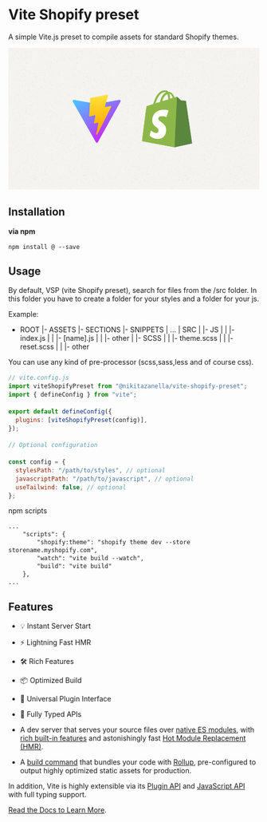 # Vite Shopify preset

A simple Vite.js preset to compile assets for standard Shopify themes.

![Tux, the Linux mascot](https://raw.githubusercontent.com/nikitazanella/vite-shopify-preset/main/vite-shopify-preset.png)

## Installation

**via npm**

```shell
npm install @ --save
```

## Usage

By default, VSP (vite Shopify preset), search for files from the /src folder.
In this folder you have to create a folder for your styles and a folder for your js.

Example:

- ROOT
  |- ASSETS
  |- SECTIONS
  |- SNIPPETS
  | ...
  | SRC
  | |- JS
  | | |- index.js
  | | |- [name].js
  | | |- other
  | |- SCSS
  | | |- theme.scss
  | | |- reset.scss
  | | |- other

You can use any kind of pre-processor (scss,sass,less and of course css).

```js
// vite.config.js
import viteShopifyPreset from "@nikitazanella/vite-shopify-preset";
import { defineConfig } from "vite";

export default defineConfig({
  plugins: [viteShopifyPreset(config)],
});

// Optional configuration

const config = {
  stylesPath: "/path/to/styles", // optional
  javascriptPath: "/path/to/javascript", // optional
  useTailwind: false, // optional
};
```

npm scripts

```shell
...
	"scripts": {
		"shopify:theme": "shopify theme dev --store storename.myshopify.com",
		"watch": "vite build --watch",
		"build": "vite build"
	},
...
```

## Features

- 💡 Instant Server Start
- ⚡️ Lightning Fast HMR
- 🛠️ Rich Features
- 📦 Optimized Build
- 🔩 Universal Plugin Interface
- 🔑 Fully Typed APIs

- A dev server that serves your source files over [native ES modules](https://developer.mozilla.org/en-US/docs/Web/JavaScript/Guide/Modules), with [rich built-in features](https://vitejs.dev/guide/features.html) and astonishingly fast [Hot Module Replacement (HMR)](https://vitejs.dev/guide/features.html#hot-module-replacement).

- A [build command](https://vitejs.dev/guide/build.html) that bundles your code with [Rollup](https://rollupjs.org), pre-configured to output highly optimized static assets for production.

In addition, Vite is highly extensible via its [Plugin API](https://vitejs.dev/guide/api-plugin.html) and [JavaScript API](https://vitejs.dev/guide/api-javascript.html) with full typing support.

[Read the Docs to Learn More](https://vitejs.dev).
